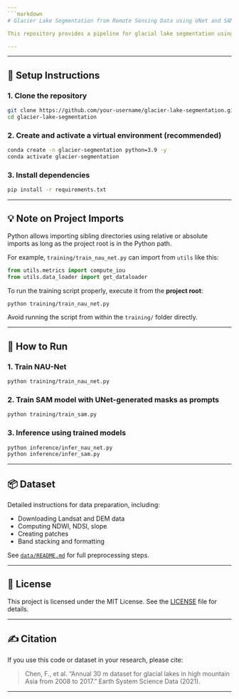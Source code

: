 ```yaml
---
```markdown
# Glacier Lake Segmentation from Remote Sensing Data using UNet and SAM

This repository provides a pipeline for glacial lake segmentation using multi-band remote sensing data and deep learning models such as NAU-Net and SAM (Segment Anything Model). The data is processed from Landsat imagery and DEMs, enhanced with NDWI, NDSI, and slope bands.

---
```

---

## 🔧 Setup Instructions

### 1. Clone the repository

```bash
git clone https://github.com/your-username/glacier-lake-segmentation.git
cd glacier-lake-segmentation
````

### 2. Create and activate a virtual environment (recommended)

```bash
conda create -n glacier-segmentation python=3.9 -y
conda activate glacier-segmentation

```

### 3. Install dependencies

```bash
pip install -r requirements.txt
```

---

## 💡 Note on Project Imports

Python allows importing sibling directories using relative or absolute imports as long as the project root is in the Python path.

For example, `training/train_nau_net.py` can import from `utils` like this:

```python
from utils.metrics import compute_iou
from utils.data_loader import get_dataloader
```

To run the training script properly, execute it from the **project root**:

```bash
python training/train_nau_net.py
```

Avoid running the script from within the `training/` folder directly.

---

## 🚀 How to Run

### 1. Train NAU-Net

```bash
python training/train_nau_net.py
```

### 2. Train SAM model with UNet-generated masks as prompts

```bash
python training/train_sam.py
```

### 3. Inference using trained models

```bash
python inference/infer_nau_net.py
python inference/infer_sam.py
```

---

## 📦 Dataset

Detailed instructions for data preparation, including:

* Downloading Landsat and DEM data
* Computing NDWI, NDSI, slope
* Creating patches
* Band stacking and formatting

See [`data/README.md`](data/README.md) for full preprocessing steps.

---

## 📄 License

This project is licensed under the MIT License. See the [LICENSE](LICENSE) file for details.

---

## ✍️ Citation

If you use this code or dataset in your research, please cite:

> Chen, F., et al. “Annual 30 m dataset for glacial lakes in high mountain Asia from 2008 to 2017.” Earth System Science Data (2021).

---
